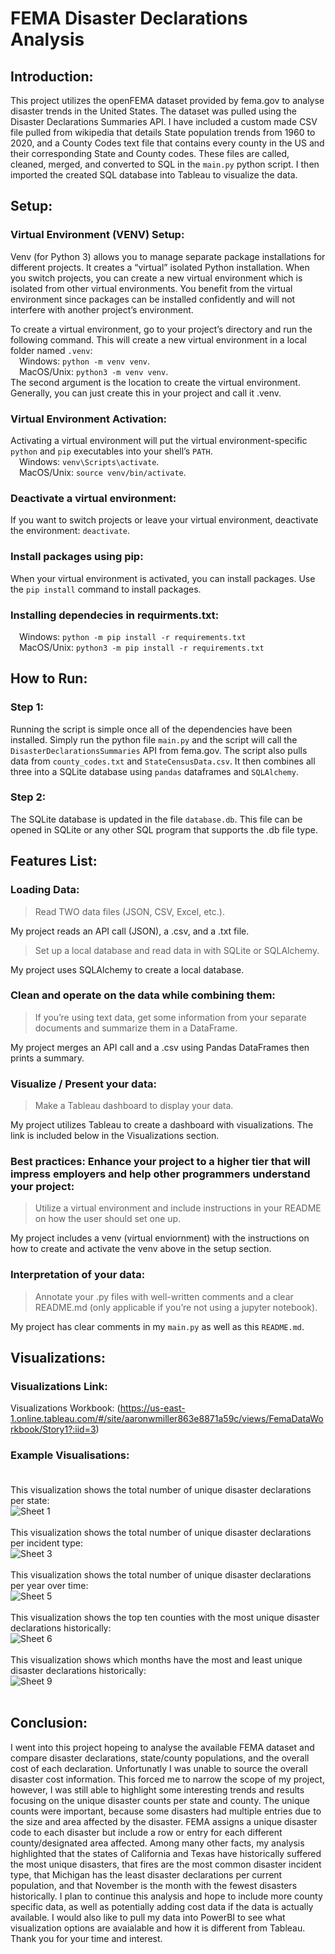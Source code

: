 # FEMA Disaster Declarations Analysis

## Introduction:
This project utilizes the openFEMA dataset provided by fema.gov to analyse disaster trends in the United States. The dataset was pulled using the Disaster Declarations Summaries API. I have included a custom made CSV file pulled from wikipedia that details State population trends from 1960 to 2020, and a County Codes text file that contains every county in the US and their corresponding State and County codes. These files are called, cleaned, merged, and converted to SQL in the `main.py` python script. I then imported the created SQL database into Tableau to visualize the data.

## Setup:
### Virtual Environment (VENV) Setup:
Venv (for Python 3) allows you to manage separate package installations for different projects. It creates a “virtual” isolated Python installation. When you switch projects, you can create a new virtual environment which is isolated from other virtual environments. You benefit from the virtual environment since packages can be installed confidently and will not interfere with another project’s environment.

To create a virtual environment, go to your project’s directory and run the following command. This will create a new virtual environment in a local folder named `.venv`:<br />
&emsp;Windows: `python -m venv venv`.<br />
&emsp;MacOS/Unix: `python3 -m venv venv`.<br />
The second argument is the location to create the virtual environment. Generally, you can just create this in your project and call it .venv.

### Virtual Environment Activation:
Activating a virtual environment will put the virtual environment-specific `python` and `pip` executables into your shell’s `PATH`.<br />
&emsp;Windows: `venv\Scripts\activate`.<br />
&emsp;MacOS/Unix: `source venv/bin/activate`.

### Deactivate a virtual environment:
If you want to switch projects or leave your virtual environment, deactivate the environment: `deactivate`.

### Install packages using pip:
When your virtual environment is activated, you can install packages. Use the `pip install` command to install packages.

### Installing dependecies in requirments.txt:<br />
&emsp;Windows: `python -m pip install -r requirements.txt`<br />
&emsp;MacOS/Unix: `python3 -m pip install -r requirements.txt`

## How to Run:
### Step 1:
Running the script is simple once all of the dependencies have been installed. Simply run the python file `main.py` and the script will call the `DisasterDeclarationsSummaries` API from fema.gov. The script also pulls data from `county_codes.txt` and `StateCensusData.csv`. It then combines all three into a SQLite database using `pandas` dataframes and `SQLAlchemy`.

### Step 2:
The SQLite database is updated in the file `database.db`. This file can be opened in SQLite or any other SQL program that supports the .db file type.

## Features List:

### Loading Data:
> Read TWO data files (JSON, CSV, Excel, etc.).

My project reads an API call (JSON), a .csv, and a .txt file.

> Set up a local database and read data in with SQLite or SQLAlchemy.

My project uses SQLAlchemy to create a local database.

### Clean and operate on the data while combining them:
> If you’re using text data, get some information from your separate documents and summarize them in a DataFrame.

My project merges an API call and a .csv using Pandas DataFrames then prints a summary.

### Visualize / Present your data:
> Make a Tableau dashboard to display your data.

My project utilizes Tableau to create a dashboard with visualizations. The link is included below in the Visualizations section.

### Best practices: Enhance your project to a higher tier that will impress employers and help other programmers understand your project: 
> Utilize a virtual environment and include instructions in your README on how the user should set one up.

My project includes a venv (virtual enviornment) with the instructions on how to create and activate the venv above in the setup section.

### Interpretation of your data:
> Annotate your .py files with well-written comments and a clear README.md (only applicable if you’re not using a jupyter notebook).

My project has clear comments in my `main.py` as well as this `README.md`.

## Visualizations:

### Visualizations Link:
Visualizations Workbook: (https://us-east-1.online.tableau.com/#/site/aaronwmiller863e8871a59c/views/FemaDataWorkbook/Story1?:iid=3)

### Example Visualisations:<br /><br />
This visualization shows the total number of unique disaster declarations per state:<br />
![Sheet 1](Images/Sheet1.png)<br /><br />
This visualization shows the total number of unique disaster declarations per incident type:<br />
![Sheet 3](Images/Sheet3.png)<br /><br />
This visualization shows the total number of unique disaster declarations per year over time: <br />
![Sheet 5](Images/Sheet5.png)<br /><br />
This visualization shows the top ten counties with the most unique disaster declarations historically:<br />
![Sheet 6](Images/Sheet6.png)<br /><br />
This visualization shows which months have the most and least unique disaster declarations historically:<br />
![Sheet 9](Images/Sheet9.png)<br /><br />

## Conclusion:
I went into this project hopeing to analyse the available FEMA dataset and compare disaster declarations, state/county populations, and the overall cost of each declaration.  Unfortunatly I was unable to source the overall disaster cost information. This forced me to narrow the scope of my project, however, I was still able to highlight some interesting trends and results focusing on the unique disaster counts per state and county. The unique counts were important, because some disasters had multiple entries due to the size and area affected by the disaster. FEMA assigns a unique disaster code to each disaster but include a row or entry for each different county/designated area affected. Among many other facts, my analysis highlighted that the states of California and Texas have historically suffered the most unique disasters, that fires are the most common disaster incident type, that Michigan has the least disaster declarations per current population, and that November is the month with the fewest disasters historically. I plan to continue this analysis and hope to include more county specific data, as well as potentially adding cost data if the data is actually available. I would also like to pull my data into PowerBI to see what visualization options are avaialable and how it is different from Tableau. Thank you for your time and interest.

